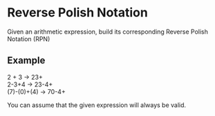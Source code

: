 # Reverse Polish Notation

Given an arithmetic expression, build its corresponding Reverse Polish Notation (RPN)

## Example
2 + 3 -> 23+ <br />
2-3+4  -> 23-4+  <br />
(7)-(0)+(4) -> 70-4+ <br />

You can assume that the given expression will always be valid.